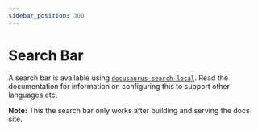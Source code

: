```yaml
---
sidebar_position: 300
---
```


# Search Bar

A search bar is available using
[`docusaurus-search-local`](https://github.com/easyops-cn/docusaurus-search-local).
Read the documentation for information on configuring this to support other 
languages etc.

**Note:** This the search bar only works after building and serving the docs 
site.
